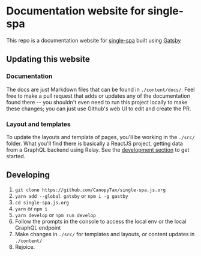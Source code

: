 # Documentation website for single-spa
This repo is a documentation website for [single-spa](https://github.com/canopytax/single-spa) built using [Gatsby](https://www.gatsbyjs.org/)

## Updating this website

### Documentation
The docs are just Markdown files that can be found in `./content/docs/`. Feel free to make a pull request that adds or updates any of the documentation found there -- you shouldn't even need to run this project locally to make these changes; you can just use Github's web UI to edit and create the PR.

### Layout and templates
To update the layouts and template of pages, you'll be working in the `./src/` folder. What you'll find there is basically a ReactJS project, getting data from a GraphQL backend using Relay. See the [development section](#developing) to get started.

## Developing
1. `git clone https://github.com/CanopyTax/single-spa.js.org`
1. `yarn add --global gatsby` or `npm i -g gastby`
1. `cd single-spa.js.org`
1. `yarn` or `npm i`
1. `yarn develop` or `npm run develop`
1. Follow the prompts in the console to access the local env or the local GraphQL endpoint
1. Make changes in `./src/` for templates and layouts, or content updates in `./content/`
1. Rejoice.
